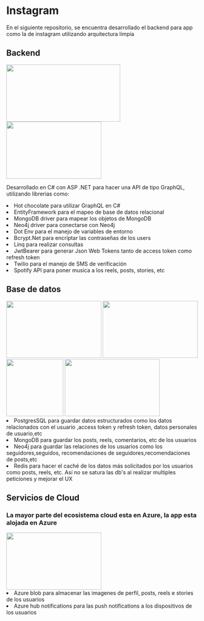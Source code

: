 # Instagram
En el siguiente repositorio, se encuentra desarrollado el backend para app como la de instagram utilizando arquitectura limpia
<h2>Backend</h2>
<div>
<img src="https://th.bing.com/th/id/R.2b5bab6427a23b349185833ef09f3eb7?rik=YUgKKzVwy8kGkw&riu=http%3a%2f%2fasr-danesh.ir%2fuploads%2flogo-c-asp-net_0.jpg&ehk=njP9r7ffvZtb6Zw%2bMdxg8X2%2f6GdXakOlIXsHz0x7SKw%3d&risl=&pid=ImgRaw&r=0" width="300", height="150">
 <img src="https://th.bing.com/th/id/R.6710f0d23dc0341c696ada0274d5bc25?rik=N75aHNWr2X0yRw&pid=ImgRaw&r=0" width="250", height="150">
</div>

Desarrollado en C# con ASP .NET para hacer una API de tipo GraphQL, utilizando librerias como:
<li>Hot chocolate para utilizar GraphQL en C#</li>
<li>EntityFramework para el mapeo de base de datos relacional</li>
<li>MongoDB driver para mapear los objetos de MongoDB</li>
<li>Neo4j driver para conectarse con Neo4j</li>
<li>Dot Env para el manejo de variables de entorno</li>
<li>Bcrypt.Net para encriptar las contraseñas de los users</li>
<li>Linq para realizar consultas</li>
<li>JwtBearer para generar Json Web Tokens tanto de access token como refresh token</li>
<li>Twilio para el manejo de SMS de verificación</li>
<li>Spotify API para poner musica a los reels, posts, stories, etc</li>

<h2>Base de datos</h2>
<div>
  <img src="https://www.muylinux.com/wp-content/uploads/2017/10/postgresql.png" width="250", height="150">
  <img src="https://mechomotive.com/wp-content/uploads/2021/06/MongoDB_Logo-1024x536.jpg" width="250", height="150">
  <img src="https://yt3.ggpht.com/a/AATXAJwTBrMWg8ErJHShesf-6CXMU_o0mE1IlNerGQ=s900-c-k-c0xffffffff-no-rj-mo" width="150", height="150">
  <img src="https://images.g2crowd.com/uploads/product/image/social_landscape/social_landscape_1489695934/redis.jpg" width="250", height="150">  
</div>
<li>PostgresSQL para guardar datos estructurados como los datos relacionados con el usuario ,access token y refresh token, datos personales de usuario,etc</li>
<li>MongoDB para guardar los posts, reels, comentarios, etc de los usuarios</li>
<li>Neo4j para guardar las relaciones de los usuarios como los seguidores,seguidos, recomendaciones de seguidores,recomendaciones de posts,etc</li>
<li>Redis para hacer el caché de los datos más solicitados por los usuarios como posts, reels, etc. Así no se satura las db's al realizar multiples peticiones y mejorar el UX</li>

<h2>Servicios de Cloud</h2>
<h3>La mayor parte del ecosistema cloud esta en Azure, la app esta alojada en Azure</h3>
<img src="https://th.bing.com/th/id/R.4e172cfde6a77d2f66cf52276ed2f565?rik=Elh%2fBcZYEdV67A&riu=http%3a%2f%2fwindowsgeek.lk%2fwp-content%2fuploads%2f2019%2f06%2fazure.jpg&ehk=wdVuOzreveU%2b0gFi7VOeEvvjWaNh9PdcI01%2bwd6NDcQ%3d&risl=&pid=ImgRaw&r=0" width="250", height="150">
<li>Azure blob para almacenar las imagenes de perfil, posts, reels e stories de los usuarios</li>
<li>Azure hub notifications para las push notifications a los dispositivos de los usuarios</li>
